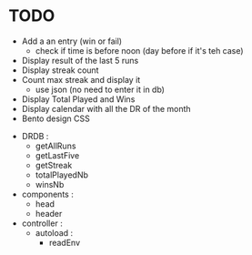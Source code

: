 # TODO

 + Add a an entry (win or fail)
 	+ check if time is before noon (day before if it's teh case)
 + Display result of the last 5 runs
 + Display streak count
 + Count max streak and display it
 	+ use json (no need to enter it in db)
 + Display Total Played and Wins
 + Display calendar with all the DR of the month
 + Bento design CSS

 - DRDB :
	 - getAllRuns
	 - getLastFive
	 - getStreak
	 - totalPlayedNb
	 - winsNb
 - components :
 	- head
 	- header
 - controller :
 	- autoload :
 		- readEnv